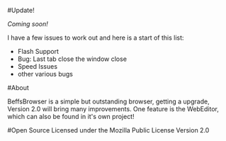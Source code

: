 
#Update!

*Coming soon!*

I have a few issues to work out and here is a start of this list:
- Flash Support
- Bug: Last tab close the window close
- Speed Issues
- other various bugs


#About

BeffsBrowser is a simple but outstanding browser, getting a upgrade, Version 2.0 will bring many improvements. One feature is the WebEditor, which can also be found in it's own project!

#Open Source
Licensed under the Mozilla Public License Version 2.0 

